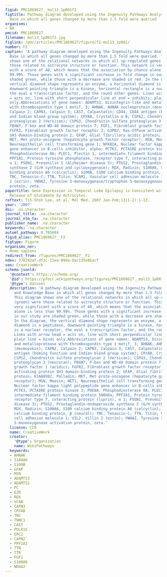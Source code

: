 ```yaml
---
figid: PMC1869627__mol13_1p001f2
figtitle: Pathway diagram developed using the Ingenuity Pathways Analysis and Knowledge
  Base in which all genes changed by more than 1.5 fold were queried
organisms:
- NA
pmcid: PMC1869627
filename: mol13_1p001f2.jpg
figlink: /pmc/articles/PMC1869627/figure/f2-mol13_1p001/
number: F2
caption: 'A pathway diagram developed using the Ingenuity Pathways Analysis and Knowledge
  Base in which all genes changed by more than 1.5 fold were queried. This diagram
  shows one of the relational networks in which all up-regulated genes (green) were
  those related to astrocyte structure or function. This network is very significant
  with a score of 40, which means that the association by chance alone is less than
  99.99%. Those genes with a significant increase in fold change in our study are
  shaded green, while those with a decrease are shaded in red. In the diagram, the
  vertical diamond shape represents an enzyme, a horizontal diamond is a peptidase,
  downward pointing triangle is a kinase, horizontal rectangle is a nuclear receptor,
  the oval a transcription factor, and the round other genes. Lines with arrow head
  = acts on; line with short perpendicular line at end = inhibits; plain line = binds
  only.Abbreviations of gene names: ADAMTS3, Disintegrin-like and metalloprotease
  with thrombospondin type 1 motif, 3; AHNAK, AHNAK nucleoprotein (desmoyokin); CAPN2,
  Calpain 2; CAPN3, Calpain 3; CAST, Calpastatin; CD44, CD44 antigen (homing function
  and Indian blood group system); CRYAB, Crystallin α B; CSPG2, Chondroitin sulfate
  proteoglycan 2 (Versican); CSPG3, Chondroitin sulfate proteoglycan 3 (neurocan);
  FBXW7, F-box and WD-40 domain protein 7; FGF1, Fibroblast growth factor 1 (acidic);
  FGFR2, Fibroblast growth factor receptor 2; G3PB2, Ras-GTPase activating protein
  SH3 domain-binding protein 2; GFAP, Glial fibrillary acidic protein; KIAA0992, Palladin;
  MET, Met proto-oncogene (hepatocyte growth factor receptor); MSN, Moesin; NET1,
  Neuroepithelial cell transforming gene 1; NFKBIA, Nuclear factor kappa light polypeptide
  gene enhancer in B-cells inhibitor, alpha; PCTK3, PCTAIRE protein kinase 3; PDE8A,
  Phosphodiesterase 8A; PLEC1, Plectin 1, intermediate filament binding protein 500kDa;
  PPFIA1, Protein tyrosine phosphatase, receptor type f, interacting protein (liprin),
  α 1; PSEN1, Presenilin 1 (Alzheimer disease 3); PTGS2, Prostaglandin-endoperoxide
  synthase 2 (G/H synthase and cyclooxygenase); RDX, Radixin; S100A6, S100 calcium
  binding protein A6 (calcyclin); S100B, S100 calcium binding protein, β (neural);
  TNC, Tenascin-C; TTN, Titin; VCAM1, Vascular cell adhesion molecule 1; VIL2, Villin
  2 (ezrin); YWHAZ, Tyrosine 3-monooxygenase/tryptophan 5-monooxygenase activation
  protein, zeta.'
papertitle: Gene Expression in Temporal Lobe Epilepsy is Consistent with Increased
  Release of Glutamate by Astrocytes.
reftext: Tih-Shih Lee, et al. Mol Med. 2007 Jan-Feb;13(1-2):1-13.
year: '2007'
doi: .na.character
journal_title: .na.character
journal_nlm_ta: .na.character
publisher_name: .na.character
keywords: .na.character
automl_pathway: 0.785084
figid_alias: PMC1869627__F2
figtype: Figure
organisms_ner:
- Homo sapiens
redirect_from: /figures/PMC1869627__F2
ndex: 378242af-df2c-11ea-99da-0ac135e8bacf
seo: CreativeWork
schema-jsonld:
  '@context': https://schema.org/
  '@id': https://pfocr.wikipathways.org/figures/PMC1869627__mol13_1p001f2.html
  '@type': Dataset
  description: 'A pathway diagram developed using the Ingenuity Pathways Analysis
    and Knowledge Base in which all genes changed by more than 1.5 fold were queried.
    This diagram shows one of the relational networks in which all up-regulated genes
    (green) were those related to astrocyte structure or function. This network is
    very significant with a score of 40, which means that the association by chance
    alone is less than 99.99%. Those genes with a significant increase in fold change
    in our study are shaded green, while those with a decrease are shaded in red.
    In the diagram, the vertical diamond shape represents an enzyme, a horizontal
    diamond is a peptidase, downward pointing triangle is a kinase, horizontal rectangle
    is a nuclear receptor, the oval a transcription factor, and the round other genes.
    Lines with arrow head = acts on; line with short perpendicular line at end = inhibits;
    plain line = binds only.Abbreviations of gene names: ADAMTS3, Disintegrin-like
    and metalloprotease with thrombospondin type 1 motif, 3; AHNAK, AHNAK nucleoprotein
    (desmoyokin); CAPN2, Calpain 2; CAPN3, Calpain 3; CAST, Calpastatin; CD44, CD44
    antigen (homing function and Indian blood group system); CRYAB, Crystallin α B;
    CSPG2, Chondroitin sulfate proteoglycan 2 (Versican); CSPG3, Chondroitin sulfate
    proteoglycan 3 (neurocan); FBXW7, F-box and WD-40 domain protein 7; FGF1, Fibroblast
    growth factor 1 (acidic); FGFR2, Fibroblast growth factor receptor 2; G3PB2, Ras-GTPase
    activating protein SH3 domain-binding protein 2; GFAP, Glial fibrillary acidic
    protein; KIAA0992, Palladin; MET, Met proto-oncogene (hepatocyte growth factor
    receptor); MSN, Moesin; NET1, Neuroepithelial cell transforming gene 1; NFKBIA,
    Nuclear factor kappa light polypeptide gene enhancer in B-cells inhibitor, alpha;
    PCTK3, PCTAIRE protein kinase 3; PDE8A, Phosphodiesterase 8A; PLEC1, Plectin 1,
    intermediate filament binding protein 500kDa; PPFIA1, Protein tyrosine phosphatase,
    receptor type f, interacting protein (liprin), α 1; PSEN1, Presenilin 1 (Alzheimer
    disease 3); PTGS2, Prostaglandin-endoperoxide synthase 2 (G/H synthase and cyclooxygenase);
    RDX, Radixin; S100A6, S100 calcium binding protein A6 (calcyclin); S100B, S100
    calcium binding protein, β (neural); TNC, Tenascin-C; TTN, Titin; VCAM1, Vascular
    cell adhesion molecule 1; VIL2, Villin 2 (ezrin); YWHAZ, Tyrosine 3-monooxygenase/tryptophan
    5-monooxygenase activation protein, zeta.'
  license: CC0
  name: CreativeWork
  creator:
    '@type': Organization
    name: WikiPathways
  keywords:
  - AHNAK
  - S100A6
  - S100B
  - GFAP
  - MSN
  - ADAMTS3
  - ADAMTS2
  - PC
  - EZR
  - RDX
  - VCAN
  - CAPN3
  - CRYAB
  - TNC
  - TNNC1
  - CAST
  - POLR1G
  - ERC2
  - CAPN2
  - PPFIA1
  - TTN
  - TTR
  - FGF1
  - S100A8
  - NR4A2
---
```


